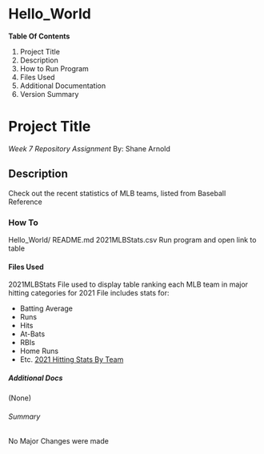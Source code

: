 # Hello_World

**Table Of Contents**
1. Project Title 
2. Description 
3. How to Run Program 
4. Files Used 
5. Additional Documentation 
6. Version Summary 
 
# **Project Title**
*Week 7 Repository Assignment*
By: Shane Arnold

## Description
Check out the recent statistics of MLB teams, listed from Baseball Reference

### How To
Hello_World/
  README.md
  2021MLBStats.csv
Run program and open link to table

#### Files Used
2021MLBStats
File used to display table ranking each MLB team in major hitting categories for 2021
File includes stats for:
- Batting Average
- Runs
- Hits
- At-Bats
- RBIs
- Home Runs
- Etc.
[2021 Hitting Stats By Team](https://www.baseball-reference.com/leagues/majors/2021-standard-batting.shtml#teams_standard_batting)

##### Additional Docs
(None)

###### Summary
No Major Changes were made
